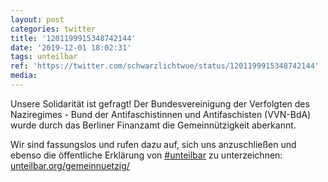 ```yaml
---
layout: post
categories: twitter
title: '1201199915348742144'
date: '2019-12-01 18:02:31'
tags: unteilbar
ref: 'https://twitter.com/schwarzlichtwue/status/1201199915348742144'
media:
---
```

Unsere Solidarität ist gefragt! Der Bundesvereinigung der Verfolgten des Naziregimes - Bund der Antifaschistinnen und Antifaschisten (VVN-BdA) wurde durch das Berliner Finanzamt die Gemeinnützigkeit aberkannt. 


Wir sind fassungslos und rufen dazu auf, sich uns anzuschließen und ebenso die öffentliche Erklärung von [#unteilbar](/t/unteilbar) zu unterzeichnen: [unteilbar.org/gemeinnuetzig/](https://www.unteilbar.org/gemeinnuetzig/) 

